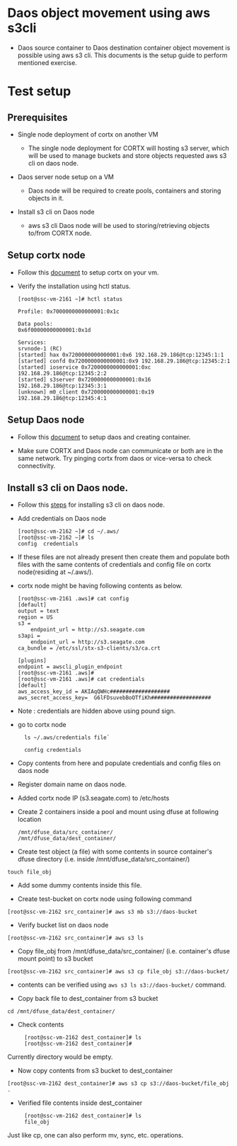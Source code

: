 # Daos object movement using aws s3cli

- Daos source container to Daos destination container object movement is possible using aws s3 cli. This documents is the setup guide to perform mentioned exercise.

# Test setup

## Prerequisites

* Single node deployment of cortx on another VM

    - The single node deployment for CORTX will hosting s3 server, which will be used to manage buckets and store objects requested aws s3 cli on daos node.

* Daos server node setup on a VM
  
    - Daos node will be required to create pools, containers and storing objects in it.

* Install s3 cli on Daos node

    - aws s3 cli Daos node will be used to storing/retrieving objects to/from CORTX node.
    
## Setup cortx node

  - Follow this [document](https://github.com/Seagate/cortx/blob/main/QUICK_START.md) to setup cortx on your vm.

  - Verify the installation using hctl status.

        [root@ssc-vm-2161 ~]# hctl status

        Profile: 0x7000000000000001:0x1c

        Data pools:
        0x6f00000000000001:0x1d

        Services:
        srvnode-1 (RC)
        [started] hax 0x7200000000000001:0x6 192.168.29.186@tcp:12345:1:1
        [started] confd 0x7200000000000001:0x9 192.168.29.186@tcp:12345:2:1
        [started] ioservice 0x7200000000000001:0xc 192.168.29.186@tcp:12345:2:2
        [started] s3server 0x7200000000000001:0x16 192.168.29.186@tcp:12345:3:1
        [unknown] m0_client 0x7200000000000001:0x19 192.168.29.186@tcp:12345:4:1

## Setup Daos node

- Follow this [document](https://github.com/Seagate/cortx-experiments/blob/main/daos-cortx/docs/setup_daos.md) to setup daos and creating container.
  
- Make sure CORTX and Daos node can communicate or both are in the same network. Try pinging cortx from daos or vice-versa to check connectivity.

## Install s3 cli on Daos node.

* Follow this [steps](https://github.com/Seagate/cortx-s3server/blob/main/docs/CORTX-S3%20Server%20Quick%20Start%20Guide.md#14-test-your-build-using-s3-cli) for installing s3 cli on daos node. 
 
* Add credentials on Daos node

      [root@ssc-vm-2162 ~]# cd ~/.aws/
      [root@ssc-vm-2162 ~]# ls
      config  credentials

- If these files are not already present then create them and populate both files with the same contents of credentials and config file on cortx node(residing at ~/.aws/).

- cortx node might be having following contents as below.

      [root@ssc-vm-2161 .aws]# cat config
      [default]
      output = text
      region = US
      s3 =
          endpoint_url = http://s3.seagate.com
      s3api =
          endpoint_url = http://s3.seagate.com
      ca_bundle = /etc/ssl/stx-s3-clients/s3/ca.crt

      [plugins]
      endpoint = awscli_plugin_endpoint
      [root@ssc-vm-2161 .aws]#
      [root@ssc-vm-2161 .aws]# cat credentials
      [default]
      aws_access_key_id = AKIAqQWHc###################
      aws_secret_access_key=  G6lFDsuvebBoOTfiKh###################

- Note : credentials are hidden above using pound sign.

- go to cortx node

        ls ~/.aws/credentials file`

        config credentials

- Copy contents from here and populate credentials and config files on daos node

* Register domain name on daos node.

- Added cortx node IP (s3.seagate.com) to /etc/hosts

* Create 2 containers inside a pool and mount using dfuse at following location

      /mnt/dfuse_data/src_container/
      /mnt/dfuse_data/dest_container/

* Create test object (a file) with some contents in source container's dfuse directory (i.e. inside /mnt/dfuse_data/src_container/)

`touch file_obj`

- Add some dummy contents inside this file.

* Create test-bucket on cortx node using following command

`[root@ssc-vm-2162 src_container]# aws s3 mb s3://daos-bucket`

* Verify bucket list on daos node

`[root@ssc-vm-2162 src_container]# aws s3 ls`

* Copy file_obj from /mnt/dfuse_data/src_container/ (i.e. container's dfuse mount point) to s3 bucket

`[root@ssc-vm-2162 src_container]# aws s3 cp file_obj s3://daos-bucket/`

- contents can be verified using `aws s3 ls s3://daos-bucket/` command.

* Copy back file to dest_container from s3 bucket

`cd /mnt/dfuse_data/dest_container/`

- Check contents

        [root@ssc-vm-2162 dest_container]# ls
        [root@ssc-vm-2162 dest_container]# 
 
 Currently directory would be empty.
 
 - Now copy contents from s3 bucket to dest_container

`[root@ssc-vm-2162 dest_container]# aws s3 cp s3://daos-bucket/file_obj .`

* Verified file contents inside dest_container

        [root@ssc-vm-2162 dest_container]# ls
        file_obj

Just like cp, one can also perform mv, sync, etc. operations.
